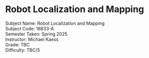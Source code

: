 # Robot Localization and Mapping
Subject Name: Robot Localization and Mapping  
Subject Code: 16833-A  
Semester Taken: Spring 2025  
Instructor: Michael Kaess  
Grade: TBC  
Difficulty: TBC/5  

